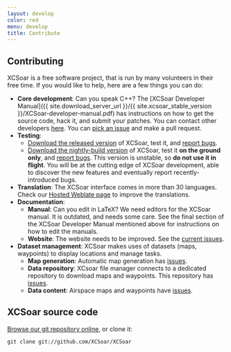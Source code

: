 ```yaml
---
layout: develop
color: red
menu: develop
title: Contribute
---
```


## Contributing

XCSoar is a free software project, that is run by many volunteers in their free time. 
If you would like to help, here are a few things you can do:

- **Core development**: Can you speak C++? The [XCSoar Developer Manual]({{ site.download_server_url }}/{{ site.xcsoar_stable_version }}/XCSoar-developer-manual.pdf) has instructions on how to get the source code, hack it, and submit your patches.  You can contact other developers [here](/contact/).
You can [pick an issue](https://github.com/XCSoar/XCSoar/issues) and make a pull request.
- **Testing**: 
	- [Download the released version](https://xcsoar.org/download/) of XCSoar, test it, and [report bugs](/develop/new_ticket.html).
	- [Download the nightly-build version](https://download.xcsoar.org/nightly_builds/) of XCSoar, test it **on the ground only**, and [report bugs](/develop/new_ticket.html). This version is unstable, so **do not use it in flight**. 
	You will be at the cutting edge of XCSoar development, able to discover the new features and eventually report recently-introduced bugs.
- **Translation**: The XCSoar interface comes in more than 30 languages. Check our [Hosted Weblate page](https://hosted.weblate.org/projects/xcsoar) to improve the translations.
- **Documentation**: 
	- **Manual**: Can you edit in LaTeX? We need editors for the XCSoar manual. It is outdated, and needs some care. See the final section of the XCSoar Developer Manual mentioned above for instructions on how to edit the manuals.
	- **Website**: The website needs to be improved. See the [current issues](https://github.com/XCSoar/website/issues).
- **Dataset management**: XCSoar makes uses of datasets (maps, waypoints) to display locations and manage tasks.
	- **Map generation**: Automatic map generation has [issues](https://github.com/XCSoar/xcsoar-mapgen-data/issues).
	- **Data repository**: XCsoar file manager connects to a dedicated repository to download maps and waypoints. This repository has [issues](https://github.com/XCSoar/xcsoar-data-repository/issues).
	- **Data content**: Airspace maps and waypoints have [issues](https://github.com/XCSoar/xcsoar-data-content/issues). 

## XCSoar source code

[Browse our git repository online](https://github.com/XCSoar/XCSoar), or clone it:

	git clone git://github.com/XCSoar/XCSoar

